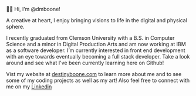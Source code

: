 👋🏾 Hi, I’m @dmboone!

A creative at heart, I enjoy bringing visions to life in the digital and physical sphere.

I recently graduated from Clemson University with a B.S. in Computer Science and a minor in Digital Production Arts and am now working at IBM as
a software developer. I’m currently interested in front end development with an eye towards eventually becoming a full stack developer.
Take a look around and see what I've been currently learning here on Github!

Vist my website at [destinyboone.com](destinybooone.com) to learn more about me and to see some of my coding projects as well as my art!
Also feel free to connect with me on my [Linkedin](https://www.linkedin.com/in/destiny-boone-18010b176/)

<!---
dmboone/dmboone is a ✨ special ✨ repository because its `README.md` (this file) appears on your GitHub profile.
You can click the Preview link to take a look at your changes.
--->
